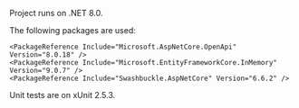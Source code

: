 Project runs on .NET 8.0.

The following packages are used:

    <PackageReference Include="Microsoft.AspNetCore.OpenApi" Version="8.0.18" />
    <PackageReference Include="Microsoft.EntityFrameworkCore.InMemory" Version="9.0.7" />
    <PackageReference Include="Swashbuckle.AspNetCore" Version="6.6.2" />

Unit tests are on xUnit 2.5.3.
